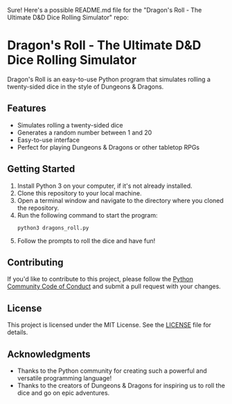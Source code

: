 Sure! Here's a possible README.md file for the "Dragon's Roll - The Ultimate D&D Dice Rolling Simulator" repo:

# Dragon's Roll - The Ultimate D&D Dice Rolling Simulator

Dragon's Roll is an easy-to-use Python program that simulates rolling a twenty-sided dice in the style of Dungeons & Dragons.

## Features

* Simulates rolling a twenty-sided dice
* Generates a random number between 1 and 20
* Easy-to-use interface
* Perfect for playing Dungeons & Dragons or other tabletop RPGs

## Getting Started

1. Install Python 3 on your computer, if it's not already installed.
2. Clone this repository to your local machine.
3. Open a terminal window and navigate to the directory where you cloned the repository.
4. Run the following command to start the program:
   ```
   python3 dragons_roll.py
   ```
5. Follow the prompts to roll the dice and have fun!

## Contributing

If you'd like to contribute to this project, please follow the [Python Community Code of Conduct](https://www.python.org/psf/conduct/) and submit a pull request with your changes.

## License

This project is licensed under the MIT License. See the [LICENSE](LICENSE) file for details.

## Acknowledgments

* Thanks to the Python community for creating such a powerful and versatile programming language!
* Thanks to the creators of Dungeons & Dragons for inspiring us to roll the dice and go on epic adventures.
